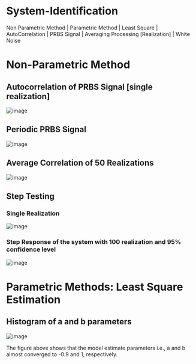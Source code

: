 # System-Identification
Non Parametric Method | Parametric Method | Least Square | AutoCorrelation | PRBS Signal | Averaging Processing [Realization] | White Noise 

# Non-Parametric Method 

## Autocorrelation of PRBS Signal [single realization]

![image](https://user-images.githubusercontent.com/42310216/146132862-c1286916-f2ae-4c42-aabe-a5ab7ad17d0f.png)

## Periodic PRBS Signal 

![image](https://user-images.githubusercontent.com/42310216/146132909-47b46adf-b7b7-4ea4-b50d-8a5d3ccf2b17.png)

## Average Correlation of 50 Realizations 

![image](https://user-images.githubusercontent.com/42310216/146132990-d9d351a0-c044-49d4-b850-300a4c88df58.png)


## Step Testing 

### Single Realization 

![image](https://user-images.githubusercontent.com/42310216/146133086-3f527b6a-e44e-47c3-a822-d98952ff89f7.png)


### Step Response of the system with 100 realization and 95% confidence level 

![image](https://user-images.githubusercontent.com/42310216/146133146-0d5d9763-1951-403e-a387-fabe030ee325.png)


# Parametric Methods: Least Square Estimation 

## Histogram of a and b parameters 

![image](https://user-images.githubusercontent.com/42310216/146133308-093e0dbd-caa2-48da-993a-2ddaf6954190.png)


The figure above shows that the model estimate parameters i.e., a and b almost converged to -0.9 and 1, respectively.

